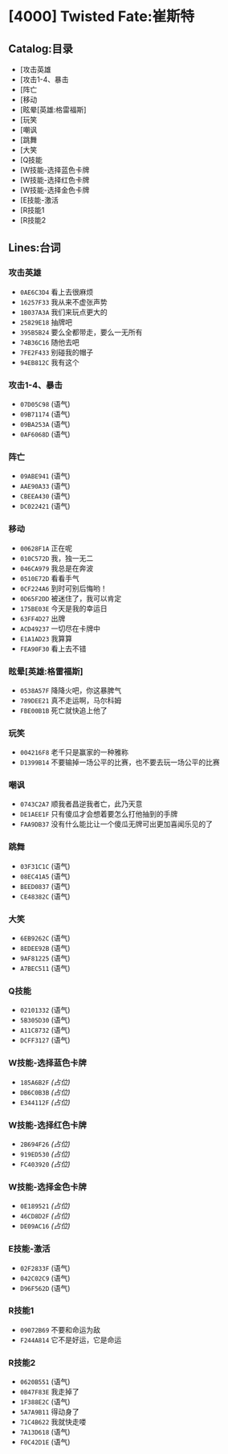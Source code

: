 # [4000] Twisted Fate:崔斯特

## Catalog:目录
* [攻击英雄
* [攻击1-4、暴击
* [阵亡
* [移动
* [眩晕[英雄:格雷福斯]
* [玩笑
* [嘲讽
* [跳舞
* [大笑
* [Q技能
* [W技能-选择蓝色卡牌
* [W技能-选择红色卡牌
* [W技能-选择金色卡牌
* [E技能-激活
* [R技能1
* [R技能2

## Lines:台词
### **攻击英雄**
- `0AE6C3D4` 看上去很麻烦
- `16257F33` 我从来不虚张声势
- `1B037A3A` 我们来玩点更大的
- `25829E18` 抽牌吧
- `395B5B24` 要么全都带走，要么一无所有
- `74B36C16` 随他去吧
- `7FE2F433` 别碰我的帽子
- `94EB812C` 我有这个

### **攻击1-4、暴击**
- `07D05C98` (语气)
- `09B71174` (语气)
- `09BA253A` (语气)
- `0AF6068D` (语气)

### **阵亡**
- `09ABE941` (语气)
- `AAE90A33` (语气)
- `CBEEA430` (语气)
- `DC022421` (语气)

### **移动**
- `00628F1A` 正在呢
- `010C572D` 我，独一无二
- `046CA979` 我总是在奔波
- `0510E72D` 看看手气
- `0CF224A6` 到时可别后悔哟！
- `0D65F2DD` 被迷住了，我可以肯定
- `175BE03E` 今天是我的幸运日
- `63FF4D27` 出牌
- `ACD49237` 一切尽在卡牌中
- `E1A1AD23` 我算算
- `FEA90F30` 看上去不错

### **眩晕[英雄:格雷福斯]**
- `0538A57F` 降降火吧，你这暴脾气
- `789DEE21` 真不走运啊，马尔科姆
- `FBE00B1B` 死亡就快追上他了

### **玩笑**
- `004216F8` 老千只是赢家的一种雅称
- `D1399B14` 不要输掉一场公平的比赛，也不要去玩一场公平的比赛

### **嘲讽**
- `0743C2A7` 顺我者昌逆我者亡，此乃天意
- `DE1AEE1F` 只有傻瓜才会想着要怎么打他抽到的手牌
- `FAA9DB37` 没有什么能比让一个傻瓜无牌可出更加喜闻乐见的了

### **跳舞**
- `03F31C1C` (语气)
- `08EC41A5` (语气)
- `BEED0837` (语气)
- `CE48382C` (语气)

### **大笑**
- `6EB9262C` (语气)
- `8EDEE92B` (语气)
- `9AF81225` (语气)
- `A7BEC511` (语气)

### **Q技能**
- `02101332` (语气)
- `5B305D30` (语气)
- `A11C8732` (语气)
- `DCFF3127` (语气)

### **W技能-选择蓝色卡牌**
- `185A6B2F` *(占位)*
- `DB6C0B3B` *(占位)*
- `E344112F` *(占位)*

### **W技能-选择红色卡牌**
- `2B694F26` *(占位)*
- `919ED530` *(占位)*
- `FC403920` *(占位)*

### **W技能-选择金色卡牌**
- `0E189521` *(占位)*
- `46CD8D2F` *(占位)*
- `DE09AC16` *(占位)*

### **E技能-激活**
- `02F2833F` (语气)
- `042C02C9` (语气)
- `D96F562D` (语气)

### **R技能1**
- `09072B69` 不要和命运为敌
- `F244A814` 它不是好运，它是命运

### **R技能2**
- `0620B551` (语气)
- `0B47F83E` 我走掉了
- `1F388E2C` (语气)
- `5A7A9B11` 得动身了
- `71C4B622` 我就快走喽
- `7A13D618` (语气)
- `F0C42D1E` (语气)